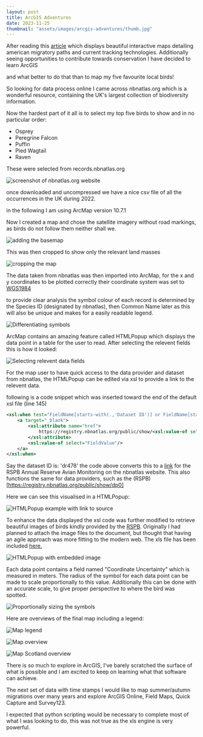 ```yaml
---
layout: post
title: ArcGIS Adventures
date: 2023-11-25
thumbnail: "assets/images/arcgis-adventures/thumb.jpg"
---
```


After reading this [article](https://www.audubon.org/feature/aerial-odysseys-bird-migration-americas) which displays beautiful interactive maps detailing american migratory paths and current tracking technologies. Additionally seeing opportunities to contribute towards conservation I have decided to learn ArcGIS

and what better to do that than to map my five favourite local birds!

So looking for data process online I came across nbnatlas.org which is a wonderful resource, containing the UK's largest collection of biodiversity information. 

Now the hardest part of it all is to select my top five birds to show and in no particular order:

* Osprey
* Peregrine Falcon
* Puffin
* Pied Wagtail
* Raven

These were selected from records.nbnatlas.org

![screenshot of nbnatlas.org website](/assets/images/arcgis-adventures/1-downloading-data.PNG)

once downloaded and uncompressed we have a nice csv file of all the occurrences in the UK during 2022.

in the following I am using ArcMap version 10.7.1

Now I created a map and chose the satellite imagery without road markings, as birds do not follow them neither shall we.

![adding the basemap](/assets/images/arcgis-adventures/2-add-basemap.PNG)

This was then cropped to show only the relevant land masses

![cropping the map](/assets/images/arcgis-adventures/3-cropping-map.PNG)

The data taken from nbnatlas was then imported into ArcMap, for the x and y coordinates to be plotted correctly their coordinate system was set to [WGS1984](https://en.wikipedia.org/wiki/World_Geodetic_System) 

to provide clear analysis the symbol colour of each record is determined by the Species ID (designated by nbnatlas), then Common Name later as this will also be unique and makes for a easily readable legend.

![Differentiating symbols](/assets/images/arcgis-adventures/4-different-symbols.PNG)

ArcMap contains an amazing feature called HTMLPopup which displays the data point in a table for the user to read. After selecting the relevent fields this is how it looked:

![Selecting relevent data fields](/assets/images/arcgis-adventures/5-selected-fields.PNG)

For the map user to have quick access to the data provider and dataset from nbnatlas, the HTMLPopup can be edited via xsl to provide a link to the relevent data.

following is a code snippet which was inserted toward the end of the default xsl file (line 145)

```xml
<xsl:when test="FieldName[starts-with(.,'Dataset ID')] or FieldName[starts-with(.,'Data Provider ID')]">
    <a target="_blank"> 
        <xsl:attribute name="href">
            https://registry.nbnatlas.org/public/show/<xsl:value-of select="FieldValue"/>
        </xsl:attribute>
        <xsl:value-of select="FieldValue"/>
    </a>
</xsl:when>
```

Say the dataset ID is: 'dr478' the code above converts this to a [link](https://registry.nbnatlas.org/public/show/dr478) for the RSPB Annual Reserve Avian Monitoring on the nbnatlas website. This also functions the same for data providers, such as the (RSPB)[https://registry.nbnatlas.org/public/show/dp0]

Here we can see this visualised in a HTMLPopup:

![HTMLPopup example with link to source](/assets/images/arcgis-adventures/6-link-to-source.PNG)

To enhance the data displayed the xsl code was further modified to retrieve beautiful images of birds kindly provided by the [RSPB](https://rspb.org.uk). Originally I had planned to attach the image files to the document, but thought that having an agile approach was more fitting to the modern web. The xls file has been included [here.](https://github.com/blubeam/blubeam.github.io/blob/main/assets/files/html-pop-up.xlst)

![HTMLPopup with embedded image](/assets/images/arcgis-adventures/7-embedded-image.PNG)

Each data point contains a field named "Coordinate Uncertainty" which is measured in meters. The radius of the symbol for each data point can be made to scale proportionally to this value. Additionally this can be done with an accurate scale, to give proper perspective to where the bird was spotted. 

![Proportionally sizing the symbols](/assets/images/arcgis-adventures/8-proportional-size.PNG)

Here are overviews of the final map including a legend:

![Map legend](/assets/images/arcgis-adventures/9-map-legend.PNG)

![Map overview](/assets/images/arcgis-adventures/10-map-overview.PNG)

![Map Scotland overview](/assets/images/arcgis-adventures/11-map-scotland-overview.PNG)

There is so much to explore in ArcGIS, I've barely scratched the surface of what is possible and I am excited to keep on learning what that software can achieve.

The next set of data with time stamps I would like to map summer/autumn migrations over many years and explore ArcGIS Online, Field Maps, Quick Capture and Survey123. 

I expected that python scripting would be necessary to complete most of what I was looking to do, this was not true as the xls engine is very powerful.
